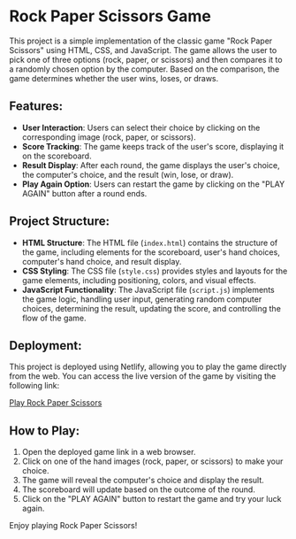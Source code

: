 # Rock Paper Scissors Game

This project is a simple implementation of the classic game "Rock Paper Scissors" using HTML, CSS, and JavaScript. The game allows the user to pick one of three options (rock, paper, or scissors) and then compares it to a randomly chosen option by the computer. Based on the comparison, the game determines whether the user wins, loses, or draws.

## Features:
- **User Interaction**: Users can select their choice by clicking on the corresponding image (rock, paper, or scissors).
- **Score Tracking**: The game keeps track of the user's score, displaying it on the scoreboard.
- **Result Display**: After each round, the game displays the user's choice, the computer's choice, and the result (win, lose, or draw).
- **Play Again Option**: Users can restart the game by clicking on the "PLAY AGAIN" button after a round ends.

## Project Structure:
- **HTML Structure**: The HTML file (`index.html`) contains the structure of the game, including elements for the scoreboard, user's hand choices, computer's hand choice, and result display.
- **CSS Styling**: The CSS file (`style.css`) provides styles and layouts for the game elements, including positioning, colors, and visual effects.
- **JavaScript Functionality**: The JavaScript file (`script.js`) implements the game logic, handling user input, generating random computer choices, determining the result, updating the score, and controlling the flow of the game.

## Deployment:
This project is deployed using Netlify, allowing you to play the game directly from the web. You can access the live version of the game by visiting the following link:

[Play Rock Paper Scissors](https://your-netlify-app-url)

## How to Play:
1. Open the deployed game link in a web browser.
2. Click on one of the hand images (rock, paper, or scissors) to make your choice.
3. The game will reveal the computer's choice and display the result.
4. The scoreboard will update based on the outcome of the round.
5. Click on the "PLAY AGAIN" button to restart the game and try your luck again.

Enjoy playing Rock Paper Scissors!

